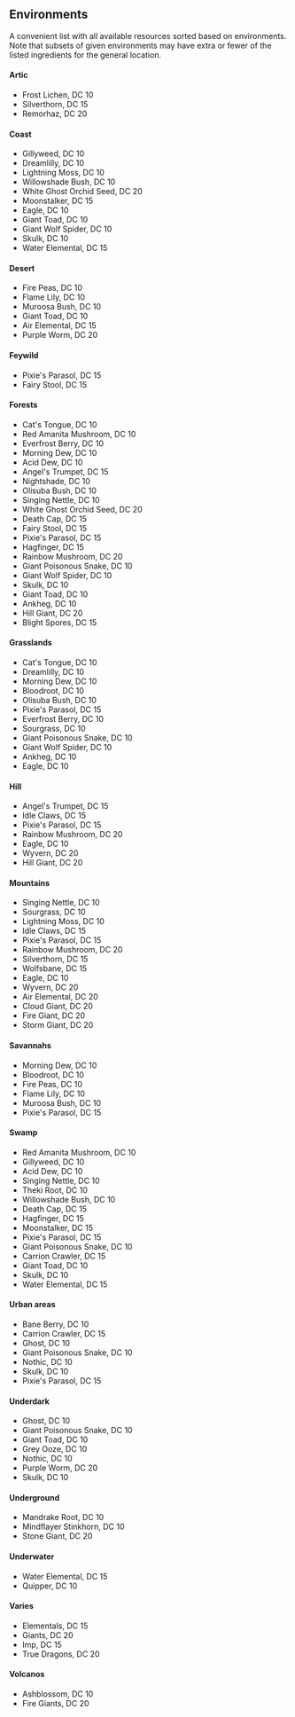 ## Environments
A convenient list with all available resources sorted based on environments. Note that subsets of given environments may have extra or fewer of the listed ingredients for the general location.
#### Artic
- Frost Lichen, DC 10
- Silverthorn, DC 15
- Remorhaz, DC 20
#### Coast
- Gillyweed, DC 10
- Dreamlilly, DC 10
- Lightning Moss, DC 10
- Willowshade Bush, DC 10
- White Ghost Orchid Seed, DC 20
- Moonstalker, DC 15
- Eagle, DC 10
- Giant Toad, DC 10
- Giant Wolf Spider, DC 10
- Skulk, DC 10
- Water Elemental, DC 15
#### Desert
- Fire Peas, DC 10
- Flame Lily, DC 10
- Muroosa Bush, DC 10
- Giant Toad, DC 10
- Air Elemental, DC 15
- Purple Worm, DC 20
#### Feywild
- Pixie's Parasol, DC 15
- Fairy Stool, DC 15
#### Forests
- Cat's Tongue, DC 10
- Red Amanita Mushroom, DC 10
- Everfrost Berry, DC 10
- Morning Dew, DC 10
- Acid Dew, DC 10
- Angel's Trumpet, DC 15
- Nightshade, DC 10
- Olisuba Bush, DC 10
- Singing Nettle, DC 10
- White Ghost Orchid Seed, DC 20
- Death Cap, DC 15
- Fairy Stool, DC 15
- Pixie's Parasol, DC 15
- Hagfinger, DC 15
- Rainbow Mushroom, DC 20
- Giant Poisonous Snake, DC 10
- Giant Wolf Spider, DC 10
- Skulk, DC 10
- Giant Toad, DC 10
- Ankheg, DC 10
- Hill Giant, DC 20
- Blight Spores, DC 15
#### Grasslands
- Cat's Tongue, DC 10
- Dreamlilly, DC 10
- Morning Dew, DC 10
- Bloodroot, DC 10
- Olisuba Bush, DC 10
- Pixie's Parasol, DC 15
- Everfrost Berry, DC 10
- Sourgrass, DC 10
- Giant Poisonous Snake, DC 10
- Giant Wolf Spider, DC 10
- Ankheg, DC 10
- Eagle, DC 10
#### Hill
- Angel's Trumpet, DC 15
- Idle Claws, DC 15
- Pixie's Parasol, DC 15
- Rainbow Mushroom, DC 20
- Eagle, DC 10
- Wyvern, DC 20
- Hill Giant, DC 20
#### Mountains
- Singing Nettle, DC 10
- Sourgrass, DC 10
- Lightning Moss, DC 10
- Idle Claws, DC 15
- Pixie's Parasol, DC 15
- Rainbow Mushroom, DC 20
- Silverthorn, DC 15
- Wolfsbane, DC 15
- Eagle, DC 10
- Wyvern, DC 20
- Air Elemental, DC 20
- Cloud Giant, DC 20
- Fire Giant, DC 20
- Storm Giant, DC 20
#### Savannahs
- Morning Dew, DC 10
- Bloodroot, DC 10
- Fire Peas, DC 10
- Flame Lily, DC 10
- Muroosa Bush, DC 10
- Pixie's Parasol, DC 15
#### Swamp
- Red Amanita Mushroom, DC 10
- Gillyweed, DC 10
- Acid Dew, DC 10
- Singing Nettle, DC 10
- Theki Root, DC 10
- Willowshade Bush, DC 10
- Death Cap, DC 15
- Hagfinger, DC 15
- Moonstalker, DC 15
- Pixie's Parasol, DC 15
- Giant Poisonous Snake, DC 10
- Carrion Crawler, DC 15
- Giant Toad, DC 10
- Skulk, DC 10
- Water Elemental, DC 15
#### Urban areas
- Bane Berry, DC 10
- Carrion Crawler, DC 15
- Ghost, DC 10
- Giant Poisonous Snake, DC 10
- Nothic, DC 10
- Skulk, DC 10
- Pixie's Parasol, DC 15
#### Underdark
- Ghost, DC 10
- Giant Poisonous Snake, DC 10
- Giant Toad, DC 10
- Grey Ooze, DC 10
- Nothic, DC 10
- Purple Worm, DC 20
- Skulk, DC 10
#### Underground
- Mandrake Root, DC 10
- Mindflayer Stinkhorn, DC 10
- Stone Giant, DC 20
#### Underwater
- Water Elemental, DC 15
- Quipper, DC 10
#### Varies
- Elementals, DC 15
- Giants, DC 20
- Imp, DC 15
- True Dragons, DC 20
#### Volcanos
- Ashblossom, DC 10
- Fire Giants, DC 20